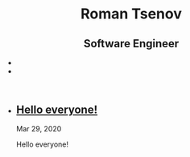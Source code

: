 <!DOCTYPE html>
<html lang="en">
<head><meta charset="UTF-8">
<meta name="viewport" content="width=device-width, initial-scale=1.0">
<meta http-equiv="X-UA-Compatible" content="ie=edge">
<link href="https://fonts.googleapis.com/css?family=Nunito+Sans:400,400i,700&display=swap" rel="stylesheet">
<link rel="stylesheet" href="/texture/assets/css/style.css">
<title>Rocket47</title>
<!-- Begin Jekyll SEO tag v2.6.1 -->
<title>Texture Theme | Write an awesome description for your new site here. You can edit this line in _config.yml. It will appear in your document head meta (for Google search results) and in your feed.xml site description.</title>
<meta name="generator" content="Jekyll v4.0.0" />
<meta property="og:title" content="Rocket47" />
<meta name="author" content="GitHub User" />
<meta property="og:locale" content="en_US" />
<meta name="description" content="Write an awesome description for your new site here. You can edit this line in _config.yml. It will appear in your document head meta (for Google search results) and in your feed.xml site description." />
<meta property="og:description" content="Write an awesome description for your new site here. You can edit this line in _config.yml. It will appear in your document head meta (for Google search results) and in your feed.xml site description." />
<link rel="canonical" href="http://localhost:4000/texture/" />
<meta property="og:url" content="http://localhost:4000/texture/" />
<meta property="og:site_name" content="Rocket47" />
<script type="application/ld+json">
{"author":{"@type":"Person","name":"GitHub User"},"headline":"Texture Theme","url":"http://localhost:4000/texture/","description":"Write an awesome description for your new site here. You can edit this line in _config.yml. It will appear in your document head meta (for Google search results) and in your feed.xml site description.","@type":"WebSite","name":"Texture Theme","@context":"https://schema.org"}</script>
<!-- End Jekyll SEO tag -->
</head>
<body>
	<header class="texture-green">
		<div class="container"></div><div class="container">
	<h1>Roman Tsenov</h1>
	<h2>Software Engineer</h2>
	<ul class="social"><a href="https://github.com/rocket47"><li><i class="icon-github-circled"></i></li></a><a href="https://linkedin.com/in/roman-tsenov/"><li><i class="icon-linkedin-squared"></i></li></a></ul>
</div>
</header>
	<main>
		<div class="container">
			<ul class="posts"><li><div class="post-meta">
			<a class="post-link" href="/texture/posts/coding-post/">
				<h2 class="post-title">Hello everyone!</h2>
			</a>
			<div class="post-date"><i class="icon-calendar"></i>Mar 29, 2020</div>
		</div>
		<div class="post"><p>Hello everyone!</p>
</div>
	</li></ul>
		</div>
	</main></body>
</html>